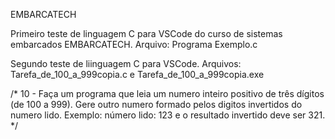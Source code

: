 EMBARCATECH

Primeiro teste de linguagem C para VSCode do curso de sistemas embarcados EMBARCATECH.
Arquivo: Programa Exemplo.c

Segundo teste de liinguagem C para VSCode. Arquivos: Tarefa_de_100_a_999copia.c e 
Tarefa_de_100_a_999copia.exe

/* 10 - Faça um programa que leia um numero inteiro positivo de 
três dígitos  (de 100 a 999). Gere outro numero formado pelos 
digitos invertidos do numero lido. Exemplo: número lido: 123 e 
o resultado invertido deve ser 321. */
